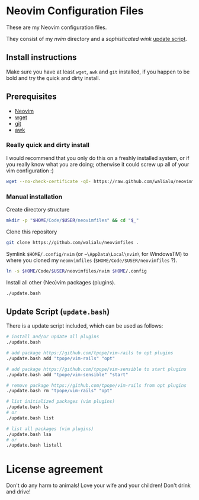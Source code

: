 # Neovim Configuration Files #
These are my Neovim configuration files.

They consist of my *nvim* directory and a *sophisticated* *wink*
[update script][update.bash].

## Install instructions ##
Make sure you have at least `wget`, `awk` and `git` installed, if you happen to be
bold and try the quick and dirty install.

## Prerequisites

- [Neovim][NeovimWebsite]
- [wget][WgetWebsite]
- [git][GitWebsite]
- [awk][AwkWebsite]

### Really quick and dirty install

I would recommend that you only do this on a freshly installed system,
or if you really know what you are doing; otherwise it could screw up all of
your vim configuration :)

```bash
wget --no-check-certificate -qO- https://raw.github.com/walialu/neovimfiles/master/update.sh | bash
```

### Manual installation

Create directory structure

```bash
mkdir -p "$HOME/Code/$USER/neovimfiles" && cd "$_"
```

Clone this repository

```bash
git clone https://github.com/walialu/neovimfiles .
```

Symlink `$HOME/.config/nvim` (or `~\AppData\Local\nvim\` for WindowsTM) to
where you cloned my `neomvimfiles` (`$HOME/Code/$USER/neovimfiles` ?).

```bash
ln -s $HOME/Code/$USER/neovimfiles/nvim $HOME/.config
```

Install all other (Neo)vim packages (plugins).

```bash
./update.bash
```

## Update Script (`update.bash`)

There is a update script included, which can be used as follows:

```bash
# install and/or update all plugins
./update.bash

# add package https://github.com/tpope/vim-rails to opt plugins
./update.bash add "tpope/vim-rails" "opt"

# add package https://github.com/tpope/vim-sensible to start plugins
./update.bash add "tpope/vim-sensible" "start"

# remove package https://github.com/tpope/vim-rails from opt plugins
./update.bash rm "tpope/vim-rails" "opt"

# list initialized packages (vim plugins)
./update.bash ls
# or
./update.bash list

# list all packages (vim plugins)
./update.bash lsa
# or
./update.bash listall
```

# License agreement #
Don't do any harm to animals!
Love your wife and your children!
Don't drink and drive!

[NeovimWebsite]: https://neovim.io/
[AwkWebsite]: https://www.gnu.org/software/gawk/manual/gawk.html
[WgetWebsite]: https://www.gnu.org/software/wget/
[GitWebsite]: https://git-scm.com/
[update.bash]: #update-script-updatebash
